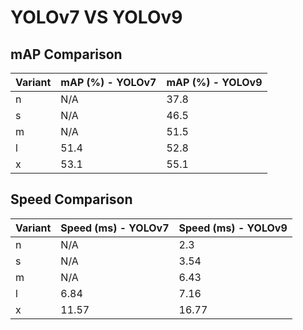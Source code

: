 ---
---

# YOLOv7 VS YOLOv9

## mAP Comparison

| Variant | mAP (%) - YOLOv7 | mAP (%) - YOLOv9 |
| ------- | ---------------- | ---------------- |
| n       | N/A              | 37.8             |
| s       | N/A              | 46.5             |
| m       | N/A              | 51.5             |
| l       | 51.4             | 52.8             |
| x       | 53.1             | 55.1             |

## Speed Comparison

| Variant | Speed (ms) - YOLOv7 | Speed (ms) - YOLOv9 |
| ------- | ------------------- | ------------------- |
| n       | N/A                 | 2.3                 |
| s       | N/A                 | 3.54                |
| m       | N/A                 | 6.43                |
| l       | 6.84                | 7.16                |
| x       | 11.57               | 16.77               |
